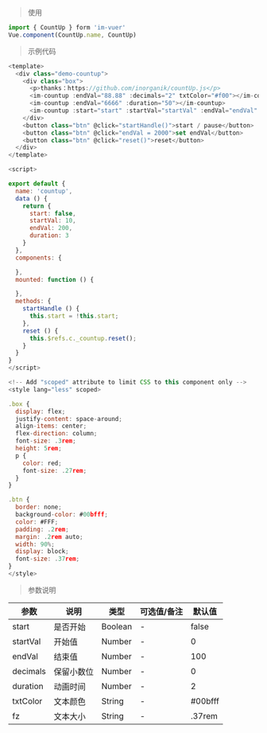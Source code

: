 
> 使用

```js
import { CountUp } form 'im-vuer'
Vue.component(CountUp.name, CountUp)
```

> 示例代码

```js
<template>
  <div class="demo-countup">
    <div class="box">
      <p>thanks：https://github.com/inorganik/countUp.js</p>
      <im-countup :endVal="88.88" :decimals="2" txtColor="#f00"></im-countup>
      <im-countup :endVal="6666" :duration="50"></im-countup>
      <im-countup :start="start" :startVal="startVal" :endVal="endVal" :duration="duration" ref="c" fz="1rem"></im-countup>
    </div>
    <button class="btn" @click="startHandle()">start / pause</button>
    <button class="btn" @click="endVal = 2000">set endVal</button>
    <button class="btn" @click="reset()">reset</button>
  </div>
</template>

<script>

export default {
  name: 'countup',
  data () {
    return {
      start: false,
      startVal: 10,
      endVal: 200,
      duration: 3
    }
  },
  components: {

  },
  mounted: function () {

  },
  methods: {
    startHandle () {
      this.start = !this.start;
    },
    reset () {
      this.$refs.c._countup.reset();
    }
  }
}
</script>

<!-- Add "scoped" attribute to limit CSS to this component only -->
<style lang="less" scoped>

.box {
  display: flex;
  justify-content: space-around;
  align-items: center;
  flex-direction: column;
  font-size: .3rem;
  height: 5rem;
  p {
    color: red;
    font-size: .27rem;
  }
}

.btn {
  border: none;
  background-color: #00bfff;
  color: #FFF;
  padding: .2rem;
  margin: .2rem auto;
  width: 90%;
  display: block;
  font-size: .37rem;
}
</style>

```
> 参数说明

  <div>
   <table>
    <thead>
     <tr>
      <th>参数</th> 
      <th>说明</th> 
      <th>类型</th> 
      <th>可选值/备注</th> 
      <th>默认值</th>
     </tr>
    </thead> 
    <tbody>
    <tr>
      <td>start</td> 
      <td>是否开始</td> 
      <td>Boolean</td> 
      <td>-</td> 
      <td>false</td>
    </tr>
    <tr>
      <td>startVal</td> 
      <td>开始值</td> 
      <td>Number</td> 
      <td>-</td> 
      <td>0</td>
    </tr>
    <tr>
      <td>endVal</td> 
      <td>结束值</td> 
      <td>Number</td> 
      <td>-</td> 
      <td>100</td>
    </tr>
    <tr>
      <td>decimals</td> 
      <td>保留小数位</td> 
      <td>Number</td> 
      <td>-</td> 
      <td>0</td>
    </tr>
    <tr>
      <td>duration</td> 
      <td>动画时间</td> 
      <td>Number</td> 
      <td>-</td> 
      <td>2</td>
    </tr>
    <tr>
      <td>txtColor</td> 
      <td>文本颜色</td> 
      <td>String</td> 
      <td>-</td> 
      <td>#00bfff</td>
    </tr>
    <tr>
      <td>fz</td> 
      <td>文本大小</td> 
      <td>String</td> 
      <td>-</td> 
      <td>.37rem</td>
    </tr>
    </tbody>
   </table>
  </div>
  